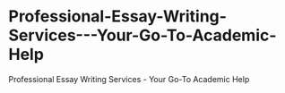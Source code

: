 # Professional-Essay-Writing-Services---Your-Go-To-Academic-Help
Professional Essay Writing Services - Your Go-To Academic Help
